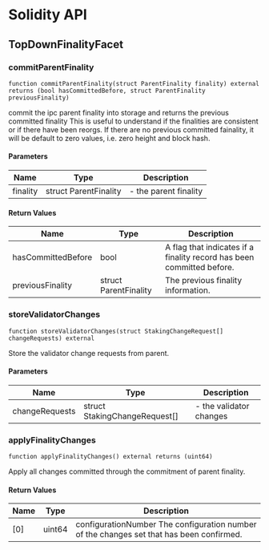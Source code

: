 # Solidity API

## TopDownFinalityFacet

### commitParentFinality

```solidity
function commitParentFinality(struct ParentFinality finality) external returns (bool hasCommittedBefore, struct ParentFinality previousFinality)
```

commit the ipc parent finality into storage and returns the previous committed finality
This is useful to understand if the finalities are consistent or if there have been reorgs.
If there are no previous committed fainality, it will be default to zero values, i.e. zero height and block hash.

#### Parameters

| Name | Type | Description |
| ---- | ---- | ----------- |
| finality | struct ParentFinality | - the parent finality |

#### Return Values

| Name | Type | Description |
| ---- | ---- | ----------- |
| hasCommittedBefore | bool | A flag that indicates if a finality record has been committed before. |
| previousFinality | struct ParentFinality | The previous finality information. |

### storeValidatorChanges

```solidity
function storeValidatorChanges(struct StakingChangeRequest[] changeRequests) external
```

Store the validator change requests from parent.

#### Parameters

| Name | Type | Description |
| ---- | ---- | ----------- |
| changeRequests | struct StakingChangeRequest[] | - the validator changes |

### applyFinalityChanges

```solidity
function applyFinalityChanges() external returns (uint64)
```

Apply all changes committed through the commitment of parent finality.

#### Return Values

| Name | Type | Description |
| ---- | ---- | ----------- |
| [0] | uint64 | configurationNumber The configuration number of the changes set that has been confirmed. |

